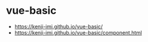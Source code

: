 # vue-basic

- https://kenji-imi.github.io/vue-basic/
- https://kenji-imi.github.io/vue-basic/component.html
